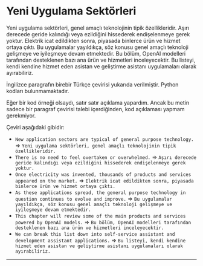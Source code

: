 # Yeni Uygulama Sektörleri

Yeni uygulama sektörleri, genel amaçlı teknolojinin tipik özellikleridir. Aşırı derecede geride kalındığı veya ezildiğini hissederek endişelenmeye gerek yoktur. Elektrik icat edildikten sonra, piyasada binlerce ürün ve hizmet ortaya çıktı. Bu uygulamalar yayıldıkça, söz konusu genel amaçlı teknoloji gelişmeye ve iyileşmeye devam etmektedir. Bu bölüm, OpenAI modelleri tarafından desteklenen bazı ana ürün ve hizmetleri inceleyecektir. Bu listeyi, kendi kendine hizmet eden asistan ve geliştirme asistanı uygulamaları olarak ayırabiliriz.

İngilizce paragrafın birebir Türkçe çevirisi yukarıda verilmiştir. Python kodları bulunmamaktadır.

Eğer bir kod örneği olsaydı, satır satır açıklama yapardım. Ancak bu metin sadece bir paragraf çevirisi talebi içerdiğinden, kod açıklaması yapmam gerekmiyor.

 Çeviri aşağıdaki gibidir:
 
- `New application sectors are typical of general purpose technology.` => `Yeni uygulama sektörleri, genel amaçlı teknolojinin tipik özellikleridir.`
- `There is no need to feel overtaken or overwhelmed.` => `Aşırı derecede geride kalındığı veya ezildiğini hissederek endişelenmeye gerek yoktur.`
- `Once electricity was invented, thousands of products and services appeared on the market.` => `Elektrik icat edildikten sonra, piyasada binlerce ürün ve hizmet ortaya çıktı.`
- `As these applications spread, the general purpose technology in question continues to evolve and improve.` => `Bu uygulamalar yayıldıkça, söz konusu genel amaçlı teknoloji gelişmeye ve iyileşmeye devam etmektedir.`
- `This chapter will review some of the main products and services powered by OpenAI models.` => `Bu bölüm, OpenAI modelleri tarafından desteklenen bazı ana ürün ve hizmetleri inceleyecektir.`
- `We can break this list down into self-service assistant and development assistant applications.` => `Bu listeyi, kendi kendine hizmet eden asistan ve geliştirme asistanı uygulamaları olarak ayırabiliriz.`

---

